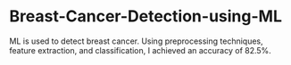 # Breast-Cancer-Detection-using-ML
ML is used to detect breast cancer.  Using preprocessing techniques, feature extraction, and classification, I achieved an accuracy of 82.5%.

